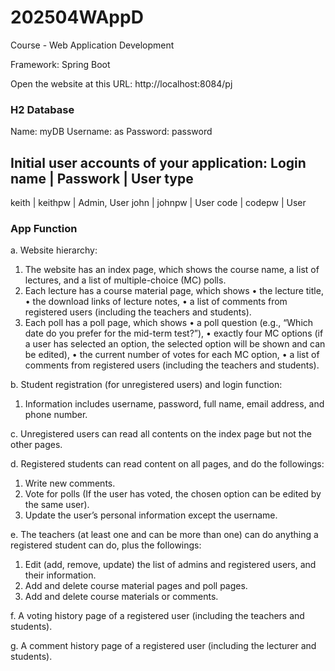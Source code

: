 # 202504WAppD
Course - Web Application Development

Framework:
Spring Boot

Open the website at this URL:
http://localhost:8084/pj

### H2 Database 
Name: myDB
Username: as
Password: password

Initial user accounts of your application:
Login name | Passwork | User type
---------------------------------
keith | keithpw | Admin, User
john | johnpw | User
code | codepw | User

### App Function
a. Website hierarchy: 
  1. The website has an index page, which shows the course name, a list of lectures, and a list of 
  multiple-choice (MC) polls. 
  2.  Each lecture has a course material page, which shows
     • the lecture title, 
     • the download links of lecture notes, 
     • a list of comments from registered users (including the teachers and students). 
  4.  Each poll has a poll page, which shows
     • a poll question (e.g., “Which date do you prefer for the mid-term test?”), 
     • exactly four MC options (if a user has selected an option, the selected option will be 
      shown and can be edited),
     • the current number of votes for each MC option,
     • a list of comments from registered users (including the teachers and students).

b. Student registration (for unregistered users) and login function: 
  1. Information includes username, password, full name, email address, and phone number.

c. Unregistered users can read all contents on the index page but not the other pages.

d. Registered students can read content on all pages, and do the followings: 
  1. Write new comments. 
  2. Vote for polls (If the user has voted, the chosen option can be edited by the same user). 
  3. Update the user’s personal information except the username.

e. The teachers (at least one and can be more than one) can do anything a registered student can do, plus the followings: 
  1. Edit (add, remove, update) the list of admins and registered users, and their information.   
  2. Add and delete course material pages and poll pages.
  3. Add and delete course materials or comments.

f. A voting history page of a registered user (including the teachers and students). 

g. A comment history page of a registered user (including the lecturer and students). 

